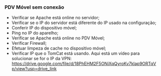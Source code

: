 ### PDV Móvel sem conexão
- Verificar se Apache está online no servidor;
- Verificar se o IP do servidor está diferente do IP usado na configuração;
- Conferir IP do dispositivo móvel;
- Ping no IP do aparelho;
- Verificar se Apache está online no PDV Móvel;
- Verificar Firewall;
- Efetuar limpeza de cache no dispositivo móvel;
- Verificar IP que o TomCat está usando. Aqui está um vídeo para solucionar se for o IP da VPN: https://drive.google.com/file/d/18PhEHM2F5ONiXqQyroKv7klap9ORTqVp/view?usp=drive_link
